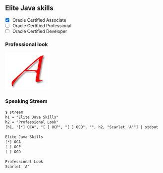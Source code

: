 ## Elite Java skills

- [x] Oracle Certified Associate
- [ ] Oracle Certified Professional
- [ ] Oracle Certified Developer

### Professional look

[![The Out Campaign: Scarlet Letter of Atheism](scarlet_a.png)](https://kironia.github.io/kironia/ "⚛ The Out Campaign: Scarlet Letter of Atheism")

### Speaking Streem

```
$ streem
h1 = "Elite Java Skills"
h2 = "Professional Look"
[h1, "[*] OCA", "[ ] OCP", "[ ] OCD", "", h2, "Scarlet 'A'"] | stdout

Elite Java Skills
[*] OCA
[ ] OCP
[ ] OCD

Professional Look
Scarlet 'A'
```
